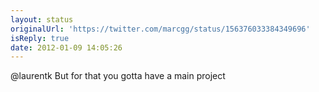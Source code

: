 ```yaml
---
layout: status
originalUrl: 'https://twitter.com/marcgg/status/156376033384349696'
isReply: true
date: 2012-01-09 14:05:26
---
```


@laurentk But for that you gotta have a main project
